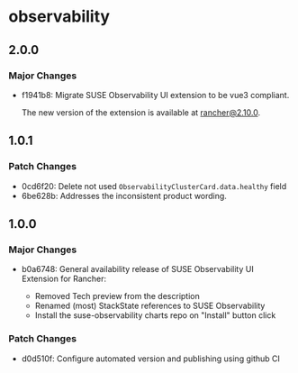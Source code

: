 # observability

## 2.0.0

### Major Changes

- f1941b8: Migrate SUSE Observability UI extension to be vue3 compliant.

  The new version of the extension is available at rancher@2.10.0.

## 1.0.1

### Patch Changes

- 0cd6f20: Delete not used `ObservabilityClusterCard.data.healthy` field
- 6be628b: Addresses the inconsistent product wording.

## 1.0.0

### Major Changes

- b0a6748: General availability release of SUSE Observability UI Extension for Rancher:

  - Removed Tech preview from the description
  - Renamed (most) StackState references to SUSE Observability
  - Install the suse-observability charts repo on "Install" button click

### Patch Changes

- d0d510f: Configure automated version and publishing using github CI
